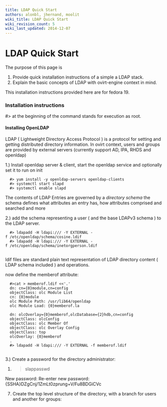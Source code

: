 ```yaml
---
title: LDAP Quick Start
authors: alonbl, jhernand, moolit
wiki_title: LDAP Quick Start
wiki_revision_count: 5
wiki_last_updated: 2014-12-07
---
```


# LDAP Quick Start

The purpose of this page is

1.  Provide quick installation instructions of a simple a LDAP stack.
2.  Explain the basic concepts of LDAP with ovirt-engine context in mind.

This installation instructions provided here are for fedora 19.

### Installation instructions

#> at the beginning of the command stands for execution as root.

#### Installing OpenLDAP

LDAP ( Lightweight Directory Access Protocol ) is a protocol for setting and getting distributed directory information. In ovirt context, users and groups are provided by external servers (currently support AD, IPA, RHDS and openldap)

1.) Install openldap server & client, start the openldap service and optionally set it to run on init

      #> yum install -y openldap-servers openldap-clients
      #> systemctl start slapd
      #> systemctl enable slapd

The contents of LDAP Entries are governed by a *directory schema* the schema defines what attributes an entry has, how attributes comprised and searched and more

2.) add the schema representing a user ( and the base LDAPv3 schema ) to the LDAP server.

      #> ldapadd -H ldapi:/// -Y EXTERNAL -f /etc/openldap/schema/cosine.ldif
      #> ldapadd -H ldapi:/// -Y EXTERNAL -f /etc/openldap/schema/inetorgperson.ldif
       

ldif files are standard plain text representation of LDAP directory content ( LDAP schema included ) and operations.

now define the memberof attribute:

      #>cat > memberof.ldif <<'.'
      dn: cn={0}module,cn=config
      objectClass: olc Module List
      cn: {0}module
      olc Module Path: /usr/lib64/openldap
      olc Module Load: {0}memberof.la

      dn: olcOverlay={0}memberof,olcDatabase={2}hdb,cn=config
      objectClass: olcConfig
      objectClass: olc Member Of
      objectClass: olc Overlay Config
      objectClass: top
      olcOverlay: {0}memberof
      .
      #> ldapadd -H ldapi:/// -Y EXTERNAL -f memberof.ldif
       

3.) Create a password for the directory administrator:

1.  > slappasswd

New password: Re-enter new password: {SSHA}DZgCnj/1ZmLt0zprung+V/Fu8BDGiCVc

7. Create the top level structure of the directory, with a branch for users and another for groups:
